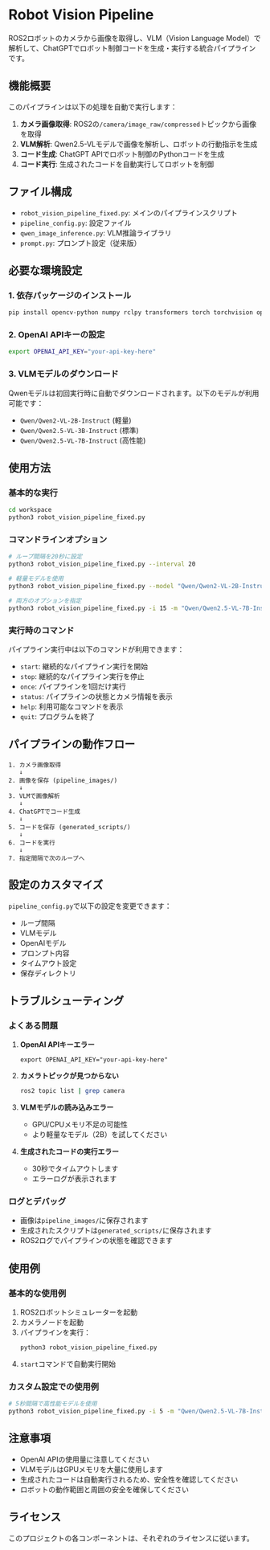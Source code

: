 # Robot Vision Pipeline

ROS2ロボットのカメラから画像を取得し、VLM（Vision Language Model）で解析して、ChatGPTでロボット制御コードを生成・実行する統合パイプラインです。

## 機能概要

このパイプラインは以下の処理を自動で実行します：

1. **カメラ画像取得**: ROS2の`/camera/image_raw/compressed`トピックから画像を取得
2. **VLM解析**: Qwen2.5-VLモデルで画像を解析し、ロボットの行動指示を生成
3. **コード生成**: ChatGPT APIでロボット制御のPythonコードを生成
4. **コード実行**: 生成されたコードを自動実行してロボットを制御

## ファイル構成

- `robot_vision_pipeline_fixed.py`: メインのパイプラインスクリプト
- `pipeline_config.py`: 設定ファイル
- `qwen_image_inference.py`: VLM推論ライブラリ
- `prompt.py`: プロンプト設定（従来版）

## 必要な環境設定

### 1. 依存パッケージのインストール

```bash
pip install opencv-python numpy rclpy transformers torch torchvision openai
```

### 2. OpenAI APIキーの設定

```bash
export OPENAI_API_KEY="your-api-key-here"
```

### 3. VLMモデルのダウンロード

Qwenモデルは初回実行時に自動でダウンロードされます。以下のモデルが利用可能です：

- `Qwen/Qwen2-VL-2B-Instruct` (軽量)
- `Qwen/Qwen2.5-VL-3B-Instruct` (標準)
- `Qwen/Qwen2.5-VL-7B-Instruct` (高性能)

## 使用方法

### 基本的な実行

```bash
cd workspace
python3 robot_vision_pipeline_fixed.py
```

### コマンドラインオプション

```bash
# ループ間隔を20秒に設定
python3 robot_vision_pipeline_fixed.py --interval 20

# 軽量モデルを使用
python3 robot_vision_pipeline_fixed.py --model "Qwen/Qwen2-VL-2B-Instruct"

# 両方のオプションを指定
python3 robot_vision_pipeline_fixed.py -i 15 -m "Qwen/Qwen2.5-VL-7B-Instruct"
```

### 実行時のコマンド

パイプライン実行中は以下のコマンドが利用できます：

- `start`: 継続的なパイプライン実行を開始
- `stop`: 継続的なパイプライン実行を停止
- `once`: パイプラインを1回だけ実行
- `status`: パイプラインの状態とカメラ情報を表示
- `help`: 利用可能なコマンドを表示
- `quit`: プログラムを終了

## パイプラインの動作フロー

```
1. カメラ画像取得
   ↓
2. 画像を保存 (pipeline_images/)
   ↓
3. VLMで画像解析
   ↓
4. ChatGPTでコード生成
   ↓
5. コードを保存 (generated_scripts/)
   ↓
6. コードを実行
   ↓
7. 指定間隔で次のループへ
```

## 設定のカスタマイズ

`pipeline_config.py`で以下の設定を変更できます：

- ループ間隔
- VLMモデル
- OpenAIモデル
- プロンプト内容
- タイムアウト設定
- 保存ディレクトリ

## トラブルシューティング

### よくある問題

1. **OpenAI APIキーエラー**
   ```
   export OPENAI_API_KEY="your-api-key-here"
   ```

2. **カメラトピックが見つからない**
   ```bash
   ros2 topic list | grep camera
   ```

3. **VLMモデルの読み込みエラー**
   - GPU/CPUメモリ不足の可能性
   - より軽量なモデル（2B）を試してください

4. **生成されたコードの実行エラー**
   - 30秒でタイムアウトします
   - エラーログが表示されます

### ログとデバッグ

- 画像は`pipeline_images/`に保存されます
- 生成されたスクリプトは`generated_scripts/`に保存されます
- ROS2ログでパイプラインの状態を確認できます

## 使用例

### 基本的な使用例

1. ROS2ロボットシミュレーターを起動
2. カメラノードを起動
3. パイプラインを実行：
   ```bash
   python3 robot_vision_pipeline_fixed.py
   ```
4. `start`コマンドで自動実行開始

### カスタム設定での使用例

```bash
# 5秒間隔で高性能モデルを使用
python3 robot_vision_pipeline_fixed.py -i 5 -m "Qwen/Qwen2.5-VL-7B-Instruct"
```

## 注意事項

- OpenAI APIの使用量に注意してください
- VLMモデルはGPUメモリを大量に使用します
- 生成されたコードは自動実行されるため、安全性を確認してください
- ロボットの動作範囲と周囲の安全を確保してください

## ライセンス

このプロジェクトの各コンポーネントは、それぞれのライセンスに従います。 